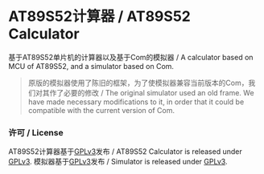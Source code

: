 # AT89S52计算器 / AT89S52 Calculator
基于AT89S52单片机的计算器以及基于Com的模拟器 / A calculator based on MCU of AT89S52, and a simulator based on Com.

> 原版的模拟器使用了陈旧的框架，为了使模拟器兼容当前版本的Com，我们对其作了必要的修改 / The original simulator used an old frame. We have made necessary modifications to it, in order that it could be compatible with the current version of Com.

### 许可 / License
AT89S52计算器基于[GPLv3](src/s52/LicenseInfo/GPLv3.txt)发布 / AT89S52 Calculator is released under [GPLv3](src/s52/LicenseInfo/GPLv3.txt).
模拟器基于[GPLv3](src/simulator/WinFormApp/LicenseInfo/GPLv3.txt)发布 / Simulator is released under [GPLv3](src/simulator/WinFormApp/LicenseInfo/GPLv3.txt).
